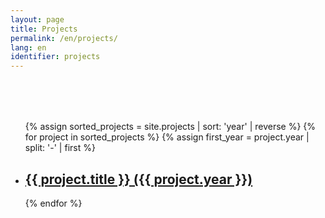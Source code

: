 ```yaml
---
layout: page
title: Projects
permalink: /en/projects/
lang: en
identifier: projects
---
```


<ul class="project-list" style="margin-top:5rem;">
  {% assign sorted_projects = site.projects | sort: 'year' | reverse %}
  {% for project in sorted_projects %}
  {% assign first_year = project.year | split: '-' | first %}
  <li>
    <h2>
      <a href="{{ site.baseurl }}{{ project.url }}">{{ project.title }} ({{ project.year }})</a>
    </h2>
  </li>
  {% endfor %}
</ul> 